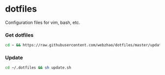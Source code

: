 dotfiles
========

Configuration files for vim, bash, etc.

### Get dotfiles

```sh
cd ~ && https://raw.githubusercontent.com/webzhao/dotfiles/master/update.sh -k | sh
```

### Update

```sh
cd ~/.dotfiles && sh update.sh
```


